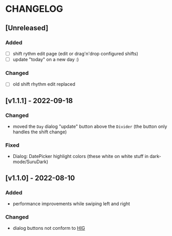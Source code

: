 # CHANGELOG

## [Unreleased]

### Added

- [ ] shift rythm edit page (edit or drag'n'drop configured shifts)
- [ ] update "today" on a new day :)

### Changed

- [ ] old shift rhythm edit replaced

## [v1.1.1] - 2022-09-18

### Changed

- moved the `Day` dialog "update" button above the `Divider` (the button only handles the shift change)

### Fixed

- Dialog: DatePicker highlight colors (these white on white stuff in dark-mode/SuruDark)

## [v1.1.0] - 2022-08-10

### Added

- performance improvements while swiping left and right

### Changed

- dialog buttons not conform to [HIG](https://docs.ubports.com/en/latest/humanguide/app-layout/dialogs.html)
